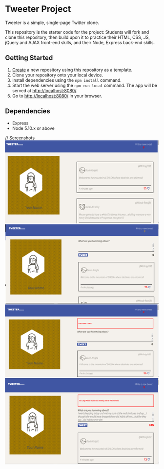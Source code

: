 # Tweeter Project

Tweeter is a simple, single-page Twitter clone.

This repository is the starter code for the project: Students will fork and clone this repository, then build upon it to practice their HTML, CSS, JS, jQuery and AJAX front-end skills, and their Node, Express back-end skills.

## Getting Started

1. [Create](https://docs.github.com/en/repositories/creating-and-managing-repositories/creating-a-repository-from-a-template) a new repository using this repository as a template.
2. Clone your repository onto your local device.
3. Install dependencies using the `npm install` command.
3. Start the web server using the `npm run local` command. The app will be served at <http://localhost:8080/>.
4. Go to <http://localhost:8080/> in your browser.

## Dependencies

- Express
- Node 5.10.x or above

// Screenshots
![screenShot of tweeter-page](https://github.com/Adaobiokeke/tweeter/blob/master/docs/tweeter-page.png?raw=true)
![screenshot of  tweeter dialog box](https://github.com/Adaobiokeke/tweeter/blob/master/docs/tweeter-dialog-box.png?raw=true)
![screenshot of tweeter error-msg1](https://github.com/Adaobiokeke/tweeter/blob/master/docs/tweeter-error%20-msg1.png?raw=true)
![screenshot of tweeter error-msg2](https://github.com/Adaobiokeke/tweeter/blob/master/docs/tweeter-error-msg2.png?raw=true)

